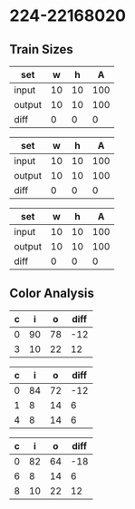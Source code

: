 # 224-22168020
## Train Sizes

|set|w|h|A|
|---|---|---|---|
|input|10|10|100|
|output|10|10|100|
|diff|0|0|0|


|set|w|h|A|
|---|---|---|---|
|input|10|10|100|
|output|10|10|100|
|diff|0|0|0|


|set|w|h|A|
|---|---|---|---|
|input|10|10|100|
|output|10|10|100|
|diff|0|0|0|


## Color Analysis

|c|i|o|diff|
|---|---|---|---|
|0|90|78|-12|
|3|10|22|12|


|c|i|o|diff|
|---|---|---|---|
|0|84|72|-12|
|1|8|14|6|
|4|8|14|6|


|c|i|o|diff|
|---|---|---|---|
|0|82|64|-18|
|6|8|14|6|
|8|10|22|12|


